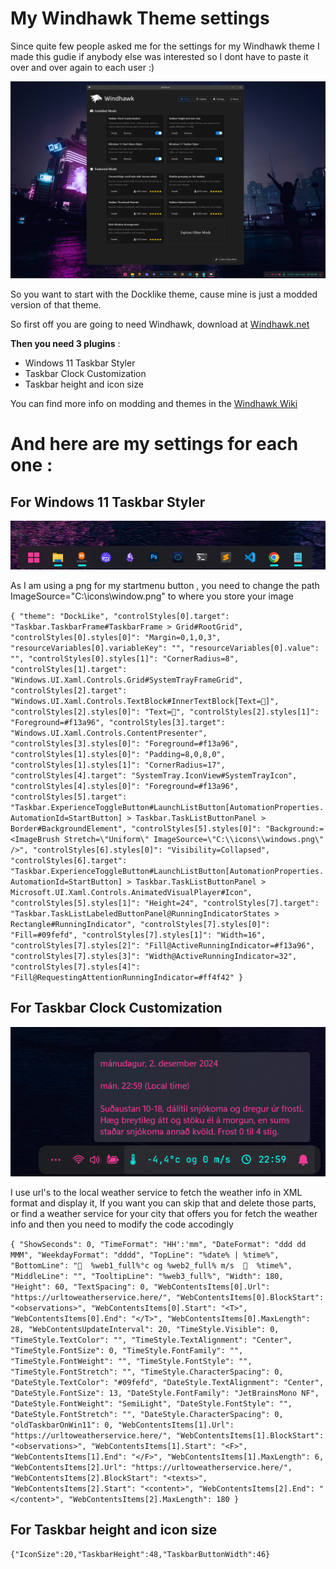 # My Windhawk Theme settings

Since quite few people asked me for the settings for my Windhawk theme I made this gudie if anybody else was interested so I dont have to paste it over and over again to each user :)

![Theme](theme.png)

So you want to start with the Docklike theme, cause mine is just a modded version of that theme. 

So first off you are going to need Windhawk, download at [Windhawk.net](https://windhawk.net/)

**Then you need 3 plugins** :

  - Windows 11 Taskbar Styler
  - Taskbar Clock Customization
  - Taskbar height and icon size

You can find more info on modding and themes in the [Windhawk Wiki](https://github.com/ramensoftware/windhawk/wiki)

# And here are my settings for each one : 

## For Windows 11 Taskbar Styler 

![Taskbar](taskbar.png)

As I am using a png for my startmenu button , you need to change the path ImageSource=\"C:\\icons\\window.png\" to where you store your image

`{
  "theme": "DockLike",
  "controlStyles[0].target": "Taskbar.TaskbarFrame#TaskbarFrame > Grid#RootGrid",
  "controlStyles[0].styles[0]": "Margin=0,1,0,3",
  "resourceVariables[0].variableKey": "",
  "resourceVariables[0].value": "",
  "controlStyles[0].styles[1]": "CornerRadius=8",
  "controlStyles[1].target": "Windows.UI.Xaml.Controls.Grid#SystemTrayFrameGrid",
  "controlStyles[2].target": "Windows.UI.Xaml.Controls.TextBlock#InnerTextBlock[Text=]",
  "controlStyles[2].styles[0]": "Text=",
  "controlStyles[2].styles[1]": "Foreground=#f13a96",
  "controlStyles[3].target": "Windows.UI.Xaml.Controls.ContentPresenter",
  "controlStyles[3].styles[0]": "Foreground=#f13a96",
  "controlStyles[1].styles[0]": "Padding=8,0,8,0",
  "controlStyles[1].styles[1]": "CornerRadius=17",
  "controlStyles[4].target": "SystemTray.IconView#SystemTrayIcon",
  "controlStyles[4].styles[0]": "Foreground=#f13a96",
  "controlStyles[5].target": "Taskbar.ExperienceToggleButton#LaunchListButton[AutomationProperties.AutomationId=StartButton] > Taskbar.TaskListButtonPanel > Border#BackgroundElement",
  "controlStyles[5].styles[0]": "Background:=<ImageBrush Stretch=\"Uniform\" ImageSource=\"C:\\icons\\windows.png\" />",
  "controlStyles[6].styles[0]": "Visibility=Collapsed",
  "controlStyles[6].target": "Taskbar.ExperienceToggleButton#LaunchListButton[AutomationProperties.AutomationId=StartButton] > Taskbar.TaskListButtonPanel > Microsoft.UI.Xaml.Controls.AnimatedVisualPlayer#Icon",
  "controlStyles[5].styles[1]": "Height=24",
  "controlStyles[7].target": "Taskbar.TaskListLabeledButtonPanel@RunningIndicatorStates > Rectangle#RunningIndicator",
  "controlStyles[7].styles[0]": "Fill=#09fefd",
  "controlStyles[7].styles[1]": "Width=16",
  "controlStyles[7].styles[2]": "Fill@ActiveRunningIndicator=#f13a96",
  "controlStyles[7].styles[3]": "Width@ActiveRunningIndicator=32",
  "controlStyles[7].styles[4]": "Fill@RequestingAttentionRunningIndicator=#ff4f42"
}
`

## For Taskbar Clock Customization

![Clock](clock.png)

I use url's to the local weather service to fetch the weather info in XML format and display it, If you want you can skip that and delete those parts, or find a weather service for your city that offers you for fetch the weather info and then you need to modify the code accodingly

`{
  "ShowSeconds": 0,
  "TimeFormat": "HH':'mm",
  "DateFormat": "ddd dd MMM",
  "WeekdayFormat": "dddd",
  "TopLine": "%date% | %time%",
  "BottomLine": "  %web1_full%°c og %web2_full% m/s    %time%",
  "MiddleLine": "",
  "TooltipLine": "%web3_full%",
  "Width": 180,
  "Height": 60,
  "TextSpacing": 0,
  "WebContentsItems[0].Url": "https://urltoweatherservice.here/",
  "WebContentsItems[0].BlockStart": "<observations>",
  "WebContentsItems[0].Start": "<T>",
  "WebContentsItems[0].End": "</T>",
  "WebContentsItems[0].MaxLength": 28,
  "WebContentsUpdateInterval": 20,
  "TimeStyle.Visible": 0,
  "TimeStyle.TextColor": "",
  "TimeStyle.TextAlignment": "Center",
  "TimeStyle.FontSize": 0,
  "TimeStyle.FontFamily": "",
  "TimeStyle.FontWeight": "",
  "TimeStyle.FontStyle": "",
  "TimeStyle.FontStretch": "",
  "TimeStyle.CharacterSpacing": 0,
  "DateStyle.TextColor": "#09fefd",
  "DateStyle.TextAlignment": "Center",
  "DateStyle.FontSize": 13,
  "DateStyle.FontFamily": "JetBrainsMono NF",
  "DateStyle.FontWeight": "SemiLight",
  "DateStyle.FontStyle": "",
  "DateStyle.FontStretch": "",
  "DateStyle.CharacterSpacing": 0,
  "oldTaskbarOnWin11": 0,
  "WebContentsItems[1].Url": "https://urltoweatherservice.here/",
  "WebContentsItems[1].BlockStart": "<observations>",
  "WebContentsItems[1].Start": "<F>",
  "WebContentsItems[1].End": "</F>",
  "WebContentsItems[1].MaxLength": 6,
  "WebContentsItems[2].Url": "https://urltoweatherservice.here/",
  "WebContentsItems[2].BlockStart": "<texts>",
  "WebContentsItems[2].Start": "<content>",
  "WebContentsItems[2].End": "</content>",
  "WebContentsItems[2].MaxLength": 180
}
`

## For Taskbar height and icon size

`{"IconSize":20,"TaskbarHeight":48,"TaskbarButtonWidth":46}`
